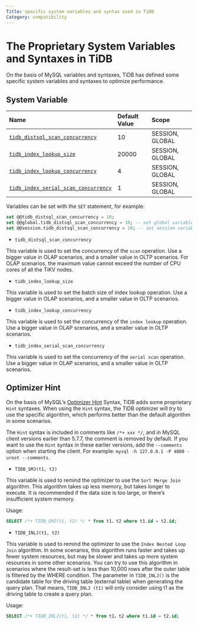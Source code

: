 ```yaml
---
Title: specific system variables and syntax used in TiDB
Category: compatibility
---
```


# The Proprietary System Variables and Syntaxes in TiDB
On the basis of MySQL variables and syntaxes, TiDB has defined some specific system variables and syntaxes to optimize performance.

## System Variable

| Name                                                                        | Default Value  | Scope           |
|:----------------------------------------------------------------------------|:---------------|:----------------|
| [`tidb_distsql_scan_concurrency`](#tidb_distsql_scan_concurrency)           | 10             | SESSION, GLOBAL |
| [`tidb_index_lookup_size`](#tidb_index_lookup_size)                         | 20000          | SESSION, GLOBAL |
| [`tidb_index_lookup_concurrency`](#tidb_index_lookup_concurrency)           | 4              | SESSION, GLOBAL |
| [`tidb_index_serial_scan_concurrency`](#tidb_index_serial_scan_concurrency) | 1              | SESSION, GLOBAL |

Variables can be set with the `SET` statement, for example:

```sql
set @@tidb_distsql_scan_concurrency = 10;
set @@global.tidb_distsql_scan_concurrency = 10; -- set global variable
set @@session.tidb_distsql_scan_concurrency = 10; -- set session variable
```

- <span id="tidb_distsql_scan_concurrency">`tidb_distsql_scan_concurrency`</span>

This variable is used to set the concurrency of the `scan` operation. Use a bigger value in OLAP scenarios, and a smaller value in OLTP scenarios. For OLAP scenarios, the maximum value cannot exceed the number of CPU cores of all the TiKV nodes.

- <span id="tidb_index_lookup_size">`tidb_index_lookup_size`</span>

This variable is used to set the batch size of index lookup operation. Use a bigger value in OLAP scenarios, and a smaller value in OLTP scenarios.

- <span id="tidb_index_lookup_concurrency">`tidb_index_lookup_concurrency`</span>

This variable is used to set the concurrency of the `index lookup` operation. Use a bigger value in OLAP scenarios, and a smaller value in OLTP scenarios.

- <span id="tidb_index_serial_scan_concurrency">`tidb_index_serial_scan_concurrency`</span>

This variable is used to set the concurrency of the `serial scan` operation. Use a bigger value in OLAP scenarios, and a smaller value in OLTP scenarios.

## Optimizer Hint

On the basis of MySQL’s [Optimizer Hint](https://dev.mysql.com/doc/refman/5.7/en/optimizer-hints.html) Syntax, TiDB adds some proprietary `Hint` syntaxes. When using the `Hint` syntax, the TiDB optimizer will try to use the specific algorithm, which performs better than the default algorithm in some scenarios.

The `Hint` syntax is included in comments like `/*+ xxx */`, and in MySQL client versions earlier than 5.7.7, the comment is removed by default. If you want to use the `Hint` syntax in these earlier versions, add the `--comments` option when starting the client. For example: `mysql -h 127.0.0.1 -P 4000 -uroot --comments`.

- `TIDB_SMJ(t1, t2)`

This variable is used to remind the optimizer to use the `Sort Merge Join` algorithm. This algorithm takes up less memory, but takes longer to execute. It is recommended if the data size is too large, or there’s insufficient system memory.

Usage:
```sql
SELECT /*+ TIDB_SMJ(t1, t2) */ * from t1，t2 where t1.id = t2.id;
```

- `TIDB_INLJ(t1, t2)`

This variable is used to remind the optimizer to use the `Index Nested Loop Join` algorithm. In some scenarios, this algorithm runs faster and takes up fewer system resources, but may be slower and takes up more system resources in some other scenarios. You can try to use this algorithm in scenarios where the result-set is less than 10,000 rows after the outer table is filtered by the WHERE condition. The parameter in `TIDB_INLJ()` is the candidate table for the driving table (external table) when generating the query plan. That means, `TIDB_INLJ (t1)` will only consider using t1 as the driving table to create a query plan.

Usage:
```sql
SELECT /*+ TIDB_INLJ(t1, t2) */ * from t1，t2 where t1.id = t2.id;
```
